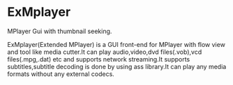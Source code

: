 ExMplayer
=========
MPlayer Gui with thumbnail seeking.

ExMplayer(Extended MPlayer) is a GUI front-end for MPlayer with flow view and tool like media cutter.It can play audio,video,dvd files(.vob),vcd files(.mpg,.dat) etc and supports network streaming.It supports subtitles,subtitle decoding is done by using ass library.It can play any media formats without any external codecs.


